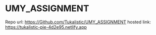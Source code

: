 # UMY_ASSIGNMENT
Repo url: https://Github.com/Tukalistic/UMY_ASSIGNMENT
hosted link: https://tukalistic-pie-4d2e95.netlify.app
